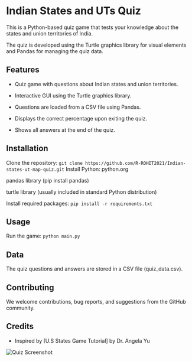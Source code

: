 # Indian States and UTs Quiz
This is a Python-based quiz game that tests your knowledge about the states and union territories of India. 

The quiz is developed using the Turtle graphics library for visual elements and Pandas for managing the quiz data.

## Features
- Quiz game with questions about Indian states and union territories.

- Interactive GUI using the Turtle graphics library.

- Questions are loaded from a CSV file using Pandas.

- Displays the correct percentage upon exiting the quiz.

- Shows all answers at the end of the quiz.

## Installation
Clone the repository: `git clone https://github.com/R-ROHIT2021/Indian-states-ut-map-quiz.git`
Install Python: python.org

pandas library (pip install pandas)

turtle library (usually included in standard Python distribution)

Install required packages: `pip install -r requirements.txt`

## Usage
Run the game: `python main.py`

## Data
The quiz questions and answers are stored in a CSV file (quiz_data.csv).

## Contributing
We welcome contributions, bug reports, and suggestions from the GitHub community. 

## Credits
- Inspired by [U.S States Game Tutorial] by Dr. Angela Yu

![Quiz Screenshot](screenshots/quiz_screenshot.png)

